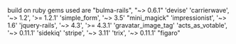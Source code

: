 build on ruby 
gems used are 
"bulma-rails", "~> 0.6.1"
 'devise'
'carrierwave', '~> 1.2', '>= 1.2.1'
'simple_form', '~> 3.5'
"mini_magick"
'impressionist', '~> 1.6'
'jquery-rails', '~> 4.3', '>= 4.3.1'
'gravatar_image_tag'
'acts_as_votable', '~> 0.11.1'
'sidekiq'
'stripe', '~> 3.11'
'trix', '~> 0.11.1'
"figaro"